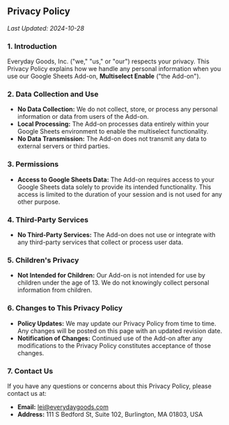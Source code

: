 ## **Privacy Policy**

_Last Updated: 2024-10-28_

### **1. Introduction**

Everyday Goods, Inc. ("we," "us," or "our") respects your privacy. This Privacy Policy explains how we handle any personal information when you use our Google Sheets Add-on, **Multiselect Enable** ("the Add-on").

### **2. Data Collection and Use**

- **No Data Collection:** We do not collect, store, or process any personal information or data from users of the Add-on.
- **Local Processing:** The Add-on processes data entirely within your Google Sheets environment to enable the multiselect functionality.
- **No Data Transmission:** The Add-on does not transmit any data to external servers or third parties.

### **3. Permissions**

- **Access to Google Sheets Data:** The Add-on requires access to your Google Sheets data solely to provide its intended functionality. This access is limited to the duration of your session and is not used for any other purpose.

### **4. Third-Party Services**

- **No Third-Party Services:** The Add-on does not use or integrate with any third-party services that collect or process user data.

### **5. Children's Privacy**

- **Not Intended for Children:** Our Add-on is not intended for use by children under the age of 13. We do not knowingly collect personal information from children.

### **6. Changes to This Privacy Policy**

- **Policy Updates:** We may update our Privacy Policy from time to time. Any changes will be posted on this page with an updated revision date.
- **Notification of Changes:** Continued use of the Add-on after any modifications to the Privacy Policy constitutes acceptance of those changes.

### **7. Contact Us**

If you have any questions or concerns about this Privacy Policy, please contact us at:

- **Email:** lei@everydaygoods.com
- **Address:** 111 S Bedford St, Suite 102, Burlington, MA 01803, USA
